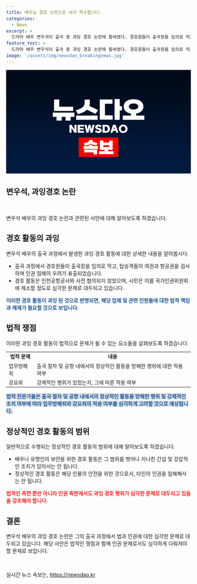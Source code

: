 ```yaml
---
title: 배우님 경호 논란으로 내사 착수합니다.
categories:
  - News
excerpt: >
  드라마 배우 변우석이 출국 중 과잉 경호 논란에 휩싸였다. 경호원들이 출국장을 임의로 막고, 탑승객의 여권과 항공권을 검사했으며, 이는 불법으로 지적됐다. 공항공사와 협의되지 않은 활동으로 국가인권위원회에 제소되기도 했다. 변우석 소속사는 사과했지만, 변우석은 입장을 내놓지 않았고, 경찰은 업무방해와 강요죄 여부를 조사 중이다. 
feature_text: >
  드라마 배우 변우석이 출국 중 과잉 경호 논란에 휩싸였다. 경호원들이 출국장을 임의로 막고, 탑승객의 여권과 항공권을 검사했으며, 이는 불법으로 지적됐다. 공항공사와 협의되지 않은 활동으로 국가인권위원회에 제소되기도 했다. 변우석 소속사는 사과했지만, 변우석은 입장을 내놓지 않았고, 경찰은 업무방해와 강요죄 여부를 조사 중이다. 
image: '/assets/img/newsdao_breakingnews.jpg'
---
```


<p><img src="/assets/img/newsdao_breakingnews.jpg" alt="firstkoreanews 속보" /></p>

<h2 data-ke-size="size26">변우석, 과잉경호 논란</h2>

<p data-ke-size="size16">&nbsp;</p>

<p>변우석 배우의 과잉 경호 논란과 관련된 사안에 대해 알아보도록 하겠습니다.</p>

<h2>경호 활동의 과잉</h2>

<p>변우석 배우의 출국 과정에서 발생한 과잉 경호 활동에 대한 상세한 내용을 알아봅시다.</p>

<ul>
  <li>출국 과정에서 경호원들이 출국장을 임의로 막고, 탑승객들의 여권과 항공권을 검사하며 인권 침해의 우려가 표출되었습니다.</li>
  <li>경호 활동은 인천공항공사와 사전 협의되지 않았으며, 시민은 이를 국가인권위원회에 제소할 정도로 심각한 문제로 대두되고 있습니다.</li>
</ul>

<p><b><span style="color: #1a5490;">이러한 경호 활동이 과잉 된 것으로 판명되면, 해당 업체 및 관련 인원들에 대한 법적 책임과 제재가 필요할 것으로 보입니다.</span></b></p>

<h2>법적 쟁점</h2>

<p>이러한 과잉 경호 활동이 법적으로 문제가 될 수 있는 요소들을 살펴보도록 하겠습니다.</p>

<table>
  <tr>
    <td style="text-align: center; height: 17px;"><b>법적 문제</b></td>
    <td style="text-align: center; height: 17px;"><b>내용</b></td>
  </tr>
  <tr>
    <td style="text-align: left; height: 17px;">업무방해죄</td>
    <td style="text-align: left; height: 17px;">출국 절차 및 공항 내에서의 정상적인 활동을 방해한 행위에 대한 적용 여부</td>
  </tr>
  <tr>
    <td style="text-align: left; height: 17px;">강요죄</td>
    <td style="text-align: left; height: 17px;">강제적인 행위가 있었는지, 그에 따른 적용 여부</td>
  </tr>
</table>

<p><b><span style="background-color: #21538527; color: #1a5490;">법적 전문가들은 출국 절차 및 공항 내에서의 정상적인 활동을 방해한 행위 및 강제적인 조치 여부에 따라 업무방해죄와 강요죄의 적용 여부를 심각하게 고려할 것으로 예상됩니다.</span></b></p>

<h2>정상적인 경호 활동의 범위</h2>

<p>일반적으로 수행되는 정상적인 경호 활동의 범위에 대해 알아보도록 하겠습니다.</p>

<ul>
  <li>배우나 유명인의 보안을 위한 경호 활동은 그 범위를 벗어나 지나친 간섭 및 강압적인 조치가 있어서는 안 됩니다.</li>
  <li>정상적인 경호 활동은 해당 인물의 안전을 위한 것으로서, 타인의 인권을 침해해서는 안 됩니다.</li>
</ul>

<p><b><span style="color: #ee2323;">법적인 측면 뿐만 아니라 인권 측면에서도 과잉 경호 행위가 심각한 문제로 대두되고 있음을 강조해야 합니다.</span></b></p>

<h2>결론</h2>

<p>변우석 배우의 과잉 경호 논란은 그의 출국 과정에서 법과 인권에 대한 심각한 문제로 대두되고 있습니다. 해당 사안은 법적인 쟁점과 함께 인권 문제로서도 심각하게 다뤄져야 할 문제로 보입니다.</p>

<p data-ke-size="size16">&nbsp;</p>
실시간 뉴스 속보는, <a href="https://newsdao.kr" rel="dofollow">https://newsdao.kr</a>



